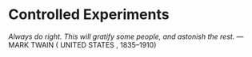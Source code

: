 # Controlled Experiments
_Always do right. This will gratify some people, and astonish the rest._
— MARK TWAIN ( UNITED STATES , 1835–1910)

